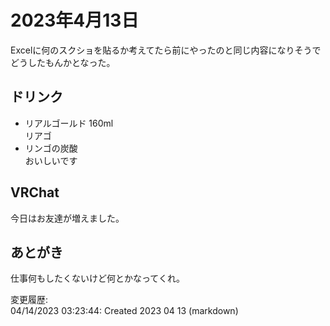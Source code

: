 # 2023年4月13日

Excelに何のスクショを貼るか考えてたら前にやったのと同じ内容になりそうでどうしたもんかとなった。

## ドリンク

- リアルゴールド 160ml  
リアゴ
- リンゴの炭酸  
おいしいです

## VRChat

今日はお友達が増えました。

## あとがき

仕事何もしたくないけど何とかなってくれ。

変更履歴:  
04/14/2023 03:23:44: Created 2023 04 13 (markdown)  
